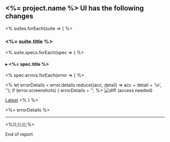 ## <%= project.name %> UI has the following changes

<% suites.forEach(suite => { %>

### <%= suite.title %>

<% suite.specs.forEach(spec => { %>

#### ▸ <%= spec.title %>

<% spec.errors.forEach(error => { %>

<%
let errorDetails = error.details.reduce((acc, detail) => acc + detail + '\n', '');
if (error.screenshots) {
errorDetails = '';
%>
![diff (access needed)](<%= generatePath(error.screenshots.diff) %>)

[Latest](<%= generatePath(error.screenshots.approved) %>)
<% } %>

<%= errorDetails %>

---

<%});});});%>

End of report
